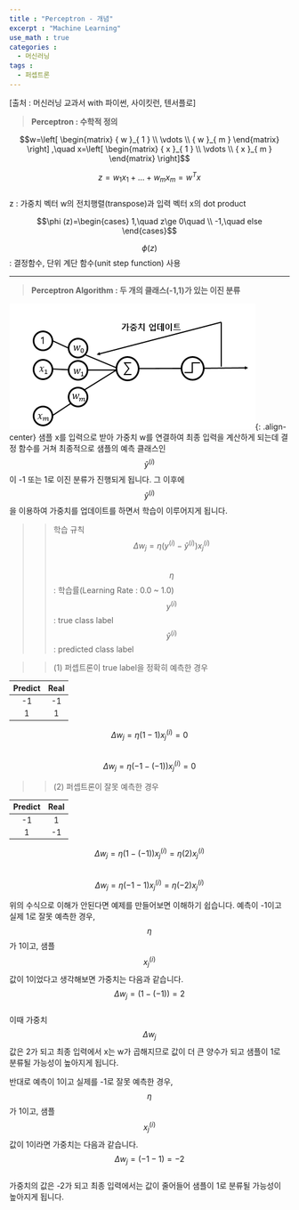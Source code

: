 ```yaml
---
title : "Perceptron - 개념"
excerpt : "Machine Learning"
use_math : true
categories :
  - 머신러닝
tags :
  - 퍼셉트론
---
```

[출처 : 머신러닝 교과서 with 파이썬, 사이킷런, 텐서플로]  

>**Perceptron : 수학적 정의**      

$$w=\left[ \begin{matrix} { w }_{ 1 } \\ \vdots  \\ { w }_{ m } \end{matrix} \right] ,\quad x=\left[ \begin{matrix} { x }_{ 1 } \\ \vdots  \\ { x }_{ m } \end{matrix} \right]$$   

$$z={ w }_{ 1 }{ x }_{ 1 }+\dots +{ w }_{ m }{ x }_{ m }={ w }^{ T }x$$  
z : 가중치 벡터 w의 전치행렬(transpose)과 입력 벡터 x의 dot product

$$\phi (z)=\begin{cases} 1,\quad z\ge 0\quad  \\ -1,\quad else \end{cases}$$  

$$\phi (z)$$ : 결정함수, 단위 계단 함수(unit step function) 사용  

---


>**Perceptron Algorithm : 두 개의 클래스(-1,1)가 있는 이진 분류**

![](/assets/images/weight.png){: .align-center}
샘플 x를 입력으로 받아 가중치 w를 연결하여 최종 입력을 계산하게 되는데 결정 함수를 거쳐 최종적으로 샘플의 예측 클래스인 $$\hat { y } ^{ (i) }$$이 -1 또는 1로 이진 분류가 진행되게 됩니다. 그 이후에 $$\hat { y } ^{ (i) }$$을 이용하여 가중치를 업데이트를 하면서 학습이 이루어지게 됩니다.  

>>학습 규칙
$${ \Delta w }_{ j }=\eta ({ y }^{ (i) }-\hat { y } ^{ (i) }){ x }_{ j }^{ (i) }$$  
$$\eta$$ : 학습률(Learning Rate : 0.0 ~ 1.0)   
$${ y }^{ (i) }$$ : true class label  
$$\hat { y } ^{ (i) }$$ : predicted class label  




>>(1) 퍼셉트론이 true label을 정확히 예측한 경우

|Predict|Real|  
|:--:|:--:|
| -1 | -1 |  
| 1 | 1 |  

$${ \Delta w }_{ j }=\eta (1-1){ x }_{ j }^{ (i) }=0$$  
$${ \Delta w }_{ j }=\eta (-1-(-1)){ x }_{ j }^{ (i) }=0$$  

>>(2) 퍼셉트론이 잘못 예측한 경우

|Predict|Real|  
|:--:|:--:|
| -1 | 1 |  
| 1 | -1 |

$${ \Delta w }_{ j }=\eta (1-(-1)){ x }_{ j }^{ (i) }=\eta (2){ x }_{ j }^{ (i) }$$    
$${ \Delta w }_{ j }=\eta (-1-1){ x }_{ j }^{ (i) }=\eta (-2){ x }_{ j }^{ (i) }$$  

위의 수식으로 이해가 안된다면 예제를 만들어보면 이해하기 쉽습니다. 예측이 -1이고 실제 1로 잘못 예측한 경우, $$\eta $$가 1이고, 샘플 $${ x }_{ j }^{ (i) }$$값이 1이었다고 생각해보면 가중치는 다음과 같습니다.  
$${ \Delta w }_{ j }=(1-(-1))=2$$  
이때 가중치 $${ \Delta w }_{ j }$$값은 2가 되고 최종 입력에서 x는 w가 곱해지므로 값이 더 큰 양수가 되고 샘플이 1로 분류될 가능성이 높아지게 됩니다.   

반대로 예측이 1이고 실제를 -1로 잘못 예측한 경우, $$\eta $$가 1이고, 샘플 $${ x }_{ j }^{ (i) }$$값이 1이라면 가중치는 다음과 같습니다.  
$${ \Delta w }_{ j }=(-1-1)=-2$$  
가중치의 값은 -2가 되고 최종 입력에서는 값이 줄어들어 샘플이 1로 분류될 가능성이 높아지게 됩니다.

